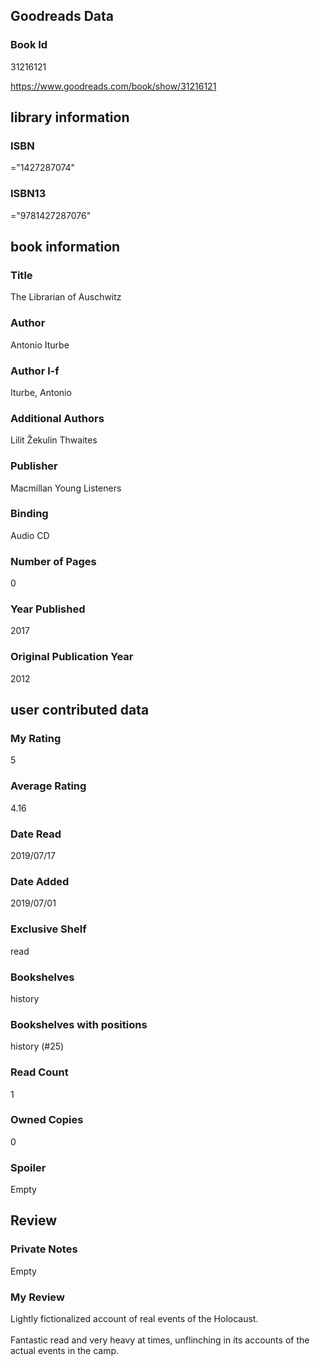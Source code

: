 <!-- This template shows how to bulk convert all columns of data into one markdown file -->
<!-- caveat: substitution key matches column headers from default export. You will get a KeyError if there's a mismatch -->

## Goodreads Data

### Book Id 

31216121

https://www.goodreads.com/book/show/31216121

## library information

### ISBN 
="1427287074"

### ISBN13 
="9781427287076"

## book information

### Title
The Librarian of Auschwitz

### Author 
Antonio Iturbe

### Author l-f 
Iturbe, Antonio

### Additional Authors
Lilit Žekulin Thwaites

### Publisher 
Macmillan Young Listeners

### Binding
Audio CD

### Number of Pages
0

### Year Published
2017

### Original Publication Year 
2012

## user contributed data

### My Rating
5

### Average Rating
4.16

### Date Read
2019/07/17

### Date Added
2019/07/01

### Exclusive Shelf
read

### Bookshelves
history

### Bookshelves with positions
history (#25)

### Read Count
1

### Owned Copies
0

### Spoiler 
Empty

## Review

### Private Notes
Empty

### My Review
Lightly fictionalized account of real events of the Holocaust. <br/><br/>Fantastic read and very heavy at times, unflinching in its accounts of the actual events in the camp.